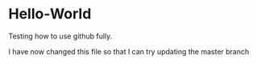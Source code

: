 # Hello-World
Testing how to use github fully.

I have now changed this file so that I can try updating the master branch
